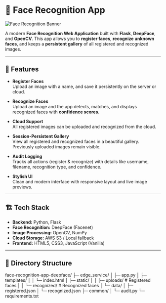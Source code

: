 # 🌟 Face Recognition App

![Face Recognition Banner](https://images.unsplash.com/photo-1593642532973-d31b6557fa68?fit=crop&w=1200&q=80)

A modern **Face Recognition Web Application** built with **Flask**, **DeepFace**, and **OpenCV**. This app allows you to **register faces**, **recognize unknown faces**, and keeps a **persistent gallery** of all registered and recognized images.  

---

## 🔹 Features

- **Register Faces**  
  Upload an image with a name, and save it persistently on the server or cloud.

- **Recognize Faces**  
  Upload an image and the app detects, matches, and displays recognized faces with **confidence scores**.

- **Cloud Support**  
  All registered images can be uploaded and recognized from the cloud.

- **Session-Persistent Gallery**  
  View all registered and recognized faces in a beautiful gallery. Previously uploaded images remain visible.

- **Audit Logging**  
  Tracks all actions (register & recognize) with details like username, filename, recognition type, and confidence.

- **Stylish UI**  
  Clean and modern interface with responsive layout and live image previews.

---

## 🏗️ Tech Stack

- **Backend:** Python, Flask  
- **Face Recognition:** DeepFace (Facenet)  
- **Image Processing:** OpenCV, NumPy  
- **Cloud Storage:** AWS S3 / Local fallback  
- **Frontend:** HTML5, CSS3, JavaScript (Vanilla)  

---

## 📂 Directory Structure
face-recognition-app-deepface/
├─ edge_service/
│  ├─ app.py
│  ├─ templates/
│  │  └─ index.html
│  ├─ static/
│  │  ├─ uploads/        # Registered faces
│  │  └─ recognized/     # Recognized faces
│  └─ data/
│     ├─ registered.json
│     └─ recognized.json
├─ common/
│  └─ audit.py
└─ requirements.txt

